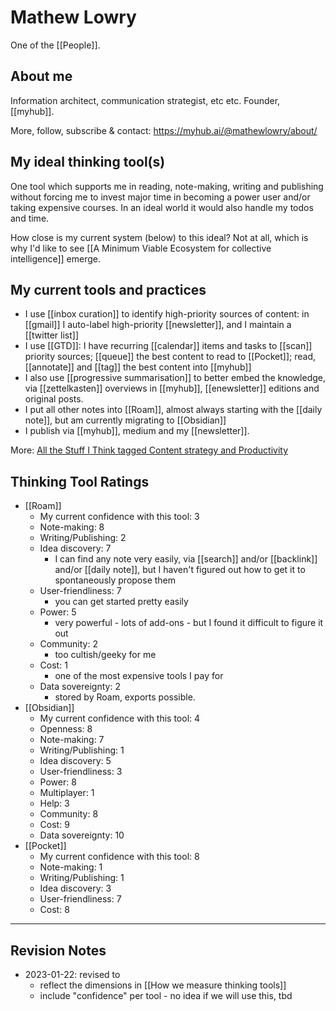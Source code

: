 # Mathew Lowry

One of the [[People]].

## About me

Information architect, communication strategist, etc etc. Founder, [[myhub]].

More, follow, subscribe & contact: <https://myhub.ai/@mathewlowry/about/>

## My ideal thinking tool(s) 

One tool which supports me in reading, note-making, writing and publishing without forcing me to invest major time in becoming a power user and/or taking expensive courses. In an ideal world it would also handle my todos and time.

How close is my current system (below) to this ideal? Not at all, which is why I'd like to see [[A Minimum Viable Ecosystem for collective intelligence]] emerge.  

## My current tools and practices

* I use  [[inbox curation]] to identify high-priority sources of content: in [[gmail]] I auto-label high-priority [[newsletter]], and I maintain a [[twitter list]]
* I use [[GTD]]: I have recurring [[calendar]] items and tasks to [[scan]] priority sources; [[queue]] the best content to read to [[Pocket]]; read, [[annotate]] and [[tag]] the best content into [[myhub]]
* I also use [[progressive summarisation]] to better embed the knowledge,  via [[zettelkasten]] overviews in [[myhub]], [[enewsletter]] editions and original posts.
* I put all other notes into [[Roam]], almost always starting with the [[daily note]], but am currently migrating to [[Obsidian]]
* I publish via [[myhub]], medium and my [[newsletter]].

More: [All the Stuff I Think tagged Content strategy and Productivity](https://myhub.ai/@mathewlowry/?tags=content+strategy&types=think&timeframe=anytime&quality=all&tags=productivity)

## Thinking Tool Ratings

* [[Roam]] 
	* My current confidence with this tool: 3
	* Note-making: 8
	* Writing/Publishing: 2
	* Idea discovery: 7
		* I can find any note very easily, via [[search]] and/or [[backlink]] and/or [[daily note]], but I haven't figured out how to get it to spontaneously propose them
	* User-friendliness: 7
		* you can get started pretty easily
	* Power: 5
		* very powerful - lots of add-ons - but I found it difficult to figure it out
	* Community: 2
		* too cultish/geeky for me
	* Cost: 1
		* one of the most expensive tools I pay for
	* Data sovereignty: 2
		* stored by Roam, exports possible.
* [[Obsidian]]
	* My current confidence with this tool: 4
	* Openness: 8
	* Note-making: 7
	* Writing/Publishing: 1
	* Idea discovery: 5
	* User-friendliness: 3
	* Power: 8
	* Multiplayer: 1
	* Help: 3
	* Community: 8
	* Cost: 9
	* Data sovereignty: 10
* [[Pocket]]
	* My current confidence with this tool: 8
	* Note-making: 1
	* Writing/Publishing: 1
	* Idea discovery: 3
	* User-friendliness: 7
	* Cost: 8
---

## Revision Notes

* 2023-01-22: revised to 
	* reflect the dimensions in [[How we measure thinking tools]]
	* include "confidence" per tool - no idea if we will use this, tbd
